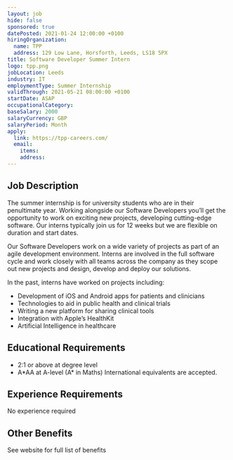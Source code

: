 ```yaml
---
layout: job
hide: false
sponsored: true
datePosted: 2021-01-24 12:00:00 +0100
hiringOrganization:
  name: TPP
  address: 129 Low Lane, Horsforth, Leeds, LS18 5PX
title: Software Developer Summer Intern
logo: tpp.png
jobLocation: Leeds
industry: IT
employmentType: Summer Internship
validThrough: 2021-05-21 08:00:00 +0100
startDate: ASAP
occupationalCategory:
baseSalary: 2000
salaryCurrency: GBP
salaryPeriod: Month
apply:
  link: https://tpp-careers.com/
  email:
    items:
    address:
---
```


## Job Description
The summer internship is for university students who are in their penultimate year. Working alongside our Software Developers you’ll get the opportunity to work on exciting new projects, developing cutting-edge software. Our interns typically join us for 12 weeks but we are flexible on duration and start dates.

Our Software Developers work on a wide variety of projects as part of an agile development environment. Interns are involved in the full software cycle and work closely with all teams across the company as they scope out new projects and design, develop and deploy our solutions.

In the past, interns have worked on projects including:
- Development of iOS and Android apps for patients and clinicians
- Technologies to aid in public health and clinical trials
- Writing a new platform for sharing clinical tools
- Integration with Apple’s HealthKit
- Artificial Intelligence in healthcare

## Educational Requirements
- 2:1 or above at degree level
- A\*AA at A-level (A\* in Maths)
International equivalents are accepted.

## Experience Requirements
No experience required

## Other Benefits
See website for full list of benefits
